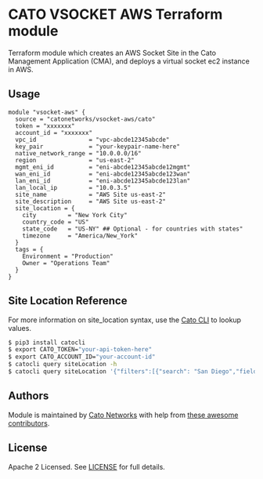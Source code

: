 # CATO VSOCKET AWS Terraform module

Terraform module which creates an AWS Socket Site in the Cato Management Application (CMA), and deploys a virtual socket ec2 instance in AWS.

## Usage

```hcl
module "vsocket-aws" {
  source = "catonetworks/vsocket-aws/cato"
  token = "xxxxxxx"
  account_id = "xxxxxxx"
  vpc_id               = "vpc-abcde12345abcde"
  key_pair             = "your-keypair-name-here"
  native_network_range = "10.0.0.0/16"
  region               = "us-east-2"
  mgmt_eni_id          = "eni-abcde12345abcde12mgmt"
  wan_eni_id           = "eni-abcde12345abcde123wan"
  lan_eni_id           = "eni-abcde12345abcde123lan"
  lan_local_ip         = "10.0.3.5"
  site_name            = "AWS Site us-east-2"
  site_description     = "AWS Site us-east-2"
  site_location = {
    city         = "New York City"
    country_code = "US"
    state_code   = "US-NY" ## Optional - for countries with states"
    timezone     = "America/New_York"
  }
  tags = {
    Environment = "Production"
    Owner = "Operations Team"
  }
}
```

## Site Location Reference

For more information on site_location syntax, use the [Cato CLI](https://github.com/catonetworks/cato-cli) to lookup values.

```bash
$ pip3 install catocli
$ export CATO_TOKEN="your-api-token-here"
$ export CATO_ACCOUNT_ID="your-account-id"
$ catocli query siteLocation -h
$ catocli query siteLocation '{"filters":[{"search": "San Diego","field":"city","operation":"exact"}]}' -p
```

## Authors

Module is maintained by [Cato Networks](https://github.com/catonetworks) with help from [these awesome contributors](https://github.com/catonetworks/terraform-cato-vsocket-aws/graphs/contributors).

## License

Apache 2 Licensed. See [LICENSE](https://github.com/catonetworks/terraform-cato-vsocket-aws/tree/master/LICENSE) for full details.

